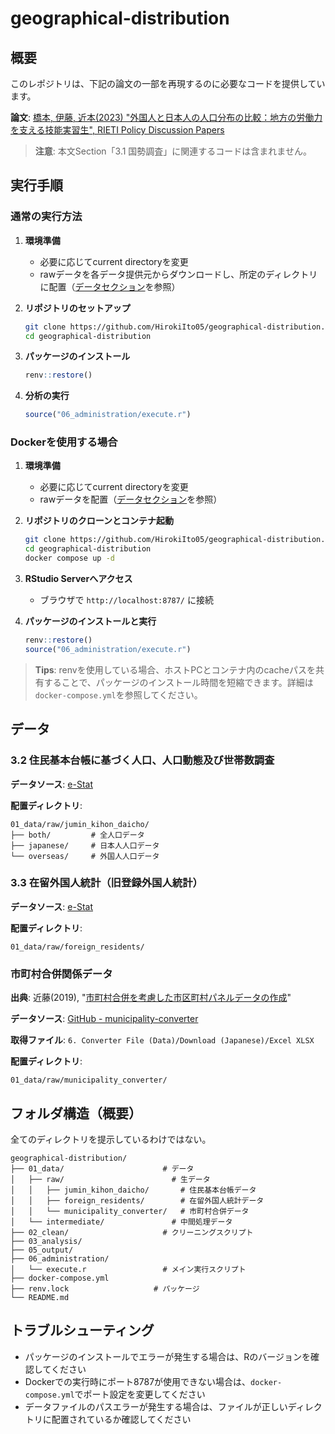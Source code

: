 # geographical-distribution

## 概要
このレポジトリは、下記の論文の一部を再現するのに必要なコードを提供しています。

**論文**: [橋本, 伊藤, 近本(2023) "外国人と日本人の人口分布の比較：地方の労働力を支える技能実習生", RIETI Policy Discussion Papers](https://www.rieti.go.jp/jp/publications/summary/23080007.html)

> **注意**: 本文Section「3.1 国勢調査」に関連するコードは含まれません。

## 実行手順

### 通常の実行方法

1. **環境準備**
   - 必要に応じてcurrent directoryを変更
   - rawデータを各データ提供元からダウンロードし、所定のディレクトリに配置（[データセクション](#データ)を参照）

2. **リポジトリのセットアップ**
   ```bash
   git clone https://github.com/HirokiIto05/geographical-distribution.git
   cd geographical-distribution
   ```

3. **パッケージのインストール**
   ```r
   renv::restore()
   ```

4. **分析の実行**
   ```r
   source("06_administration/execute.r")
   ```

### Dockerを使用する場合

1. **環境準備**
   - 必要に応じてcurrent directoryを変更
   - rawデータを配置（[データセクション](#データ)を参照）

2. **リポジトリのクローンとコンテナ起動**
   ```bash
   git clone https://github.com/HirokiIto05/geographical-distribution.git
   cd geographical-distribution
   docker compose up -d
   ```

3. **RStudio Serverへアクセス**
   - ブラウザで `http://localhost:8787/` に接続

4. **パッケージのインストールと実行**
   ```r
   renv::restore()
   source("06_administration/execute.r")
   ```

> **Tips**: renvを使用している場合、ホストPCとコンテナ内のcacheパスを共有することで、パッケージのインストール時間を短縮できます。詳細は`docker-compose.yml`を参照してください。

## データ

### 3.2 住民基本台帳に基づく人口、人口動態及び世帯数調査

**データソース**: [e-Stat](https://www.e-stat.go.jp/stat-search/files?page=1&toukei=00200241&tstat=000001039591)

**配置ディレクトリ**:
```
01_data/raw/jumin_kihon_daicho/
├── both/         # 全人口データ
├── japanese/     # 日本人人口データ
└── overseas/     # 外国人人口データ
```

### 3.3 在留外国人統計（旧登録外国人統計）

**データソース**: [e-Stat](https://www.e-stat.go.jp/stat-search/files?page=1&toukei=00250012&tstat=000001018034)

**配置ディレクトリ**:
```
01_data/raw/foreign_residents/
```

### 市町村合併関係データ

**出典**: 近藤(2019), "[市町村合併を考慮した市区町村パネルデータの作成](https://www.rieti.go.jp/jp/publications/summary/19030013.html)"

**データソース**: [GitHub - municipality-converter](https://keisukekondokk.github.io/data/)

**取得ファイル**: `6. Converter File (Data)/Download (Japanese)/Excel XLSX`

**配置ディレクトリ**:
```
01_data/raw/municipality_converter/
```

## フォルダ構造（概要）

全てのディレクトリを提示しているわけではない。

```
geographical-distribution/
├── 01_data/                      # データ
│   ├── raw/                        # 生データ
│   │   ├── jumin_kihon_daicho/       # 住民基本台帳データ
│   │   ├── foreign_residents/        # 在留外国人統計データ
│   │   └── municipality_converter/   # 市町村合併データ
│   └── intermediate/               # 中間処理データ
├── 02_clean/                     # クリーニングスクリプト
├── 03_analysis/                
├── 05_output/                  
├── 06_administration/          
│   └── execute.r                 # メイン実行スクリプト
├── docker-compose.yml          
├── renv.lock                   # パッケージ
└── README.md                   
```

## トラブルシューティング

- パッケージのインストールでエラーが発生する場合は、Rのバージョンを確認してください
- Dockerでの実行時にポート8787が使用できない場合は、`docker-compose.yml`でポート設定を変更してください
- データファイルのパスエラーが発生する場合は、ファイルが正しいディレクトリに配置されているか確認してください